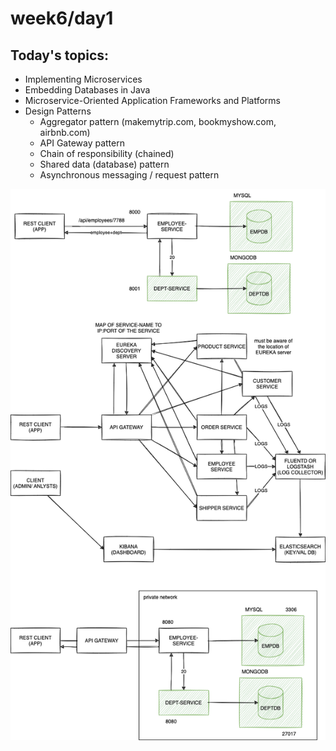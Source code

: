 # week6/day1

## Today's topics:

-   Implementing Microservices
-   Embedding Databases in Java
-   Microservice-Oriented Application Frameworks and Platforms
-   Design Patterns
    -   Aggregator pattern (makemytrip.com, bookmyshow.com, airbnb.com)
    -   API Gateway pattern
    -   Chain of responsibility (chained)
    -   Shared data (database) pattern
    -   Asynchronous messaging / request pattern

![](./concepts.dio.png)
